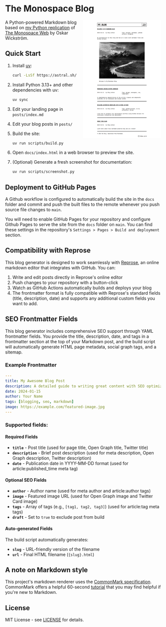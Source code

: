 # The Monospace Blog

<img src="screenshot.png" alt="Monospace Blog Screenshot" width="400" align="right" style="margin-left: 20px; margin-bottom: 20px; max-width: 50%; height: auto;">

<style>
@media (max-width: 499px) {
  img[src="screenshot.png"] {
    max-width: 100% !important;
  }
}
</style>

A Python-powered Markdown blog based on [my Python replication](https://github.com/chriscarrollsmith/monospace-web-python) of [The Monospace Web](https://github.com/owickstrom/the-monospace-web) by Oskar Wickström. 

## Quick Start

1. Install [uv](https://docs.astral.sh/uv/getting-started/installation/):
   ```bash
   curl -LsSf https://astral.sh/uv/install.sh | sh
   ```

2. Install Python 3.13+ and other dependencies with uv:
   ```bash
   uv sync
   ```

3. Edit your landing page in `posts/index.md`

4. Edit your blog posts in `posts/`

5. Build the site:
   ```bash
   uv run scripts/build.py
   ```

6. Open `docs/index.html` in a web browser to preview the site.

7. (Optional) Generate a fresh screenshot for documentation:
   ```bash
   uv run scripts/screenshot.py
   ```

## Deployment to GitHub Pages

A Github workflow is configured to automatically build the site in the `docs` folder and commit and push the built files to the remote whenever you push source file changes to `main`.

You will need to enable GitHub Pages for your repository and configure Github Pages to serve the site from the `docs` folder on `main`. You can find these settings in the repository's `Settings > Pages > Build and deployment` section.

## Compatibility with Reprose

This blog generator is designed to work seamlessly with [Reprose](https://repose.pp.ua), an online markdown editor that integrates with GitHub. You can:

1. Write and edit posts directly in Reprose's online editor
2. Push changes to your repository with a button-click
3. Watch as GitHub Actions automatically builds and deploys your blog
4. The frontmatter format is fully compatible with Reprose's standard fields (title, description, date) and supports any additional custom fields you want to add.

## SEO Frontmatter Fields

This blog generator includes comprehensive SEO support through YAML frontmatter fields. You provide the title, description, date, and tags in a frontmatter section at the top of your Markdown post, and the build script will automatically generate HTML page metadata, social graph tags, and a sitemap.

### Example Frontmatter

```yaml
---
title: My Awesome Blog Post
description: A detailed guide to writing great content with SEO optimization
date: 2024-01-15
author: Your Name
tags: [blogging, seo, markdown]
image: https://example.com/featured-image.jpg
---
```

### Supported fields:

#### Required Fields

- **`title`** - Post title (used for page title, Open Graph title, Twitter title)
- **`description`** - Brief post description (used for meta description, Open Graph description, Twitter description)
- **`date`** - Publication date in YYYY-MM-DD format (used for article:published_time meta tag)

#### Optional SEO Fields

- **`author`** - Author name (used for meta author and article:author tags)
- **`image`** - Featured image URL (used for Open Graph image and Twitter Card image)
- **`tags`** - Array of tags (e.g., `[tag1, tag2, tag3]`) (used for article:tag meta tags)
- **`draft`** - Set to `true` to exclude post from build

#### Auto-generated Fields

The build script automatically generates:

- **`slug`** - URL-friendly version of the filename
- **`url`** - Final HTML filename (`{slug}.html`)

## A note on Markdown style

This project's markdown renderer uses the [CommonMark specification](https://commonmark.org/). CommonMark offers a helpful 60-second [tutorial](https://commonmark.org/help/) that you may find helpful if you're new to Markdown.

## License

MIT License - see [LICENSE](LICENSE) for details.
